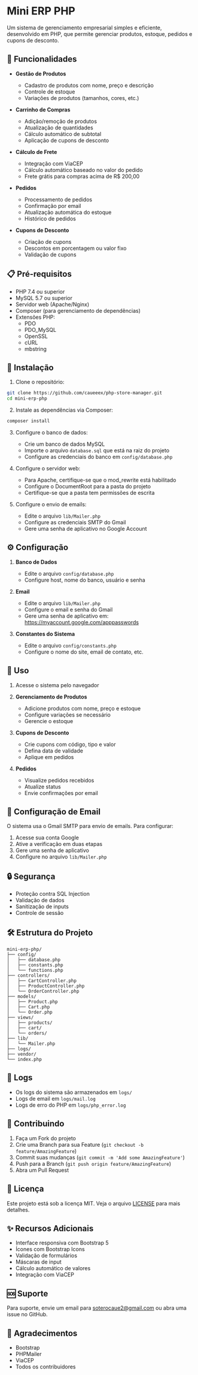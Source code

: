 # Mini ERP PHP

Um sistema de gerenciamento empresarial simples e eficiente, desenvolvido em PHP, que permite gerenciar produtos, estoque, pedidos e cupons de desconto.

## 🚀 Funcionalidades

- **Gestão de Produtos**
  - Cadastro de produtos com nome, preço e descrição
  - Controle de estoque
  - Variações de produtos (tamanhos, cores, etc.)

- **Carrinho de Compras**
  - Adição/remoção de produtos
  - Atualização de quantidades
  - Cálculo automático de subtotal
  - Aplicação de cupons de desconto

- **Cálculo de Frete**
  - Integração com ViaCEP
  - Cálculo automático baseado no valor do pedido
  - Frete grátis para compras acima de R$ 200,00

- **Pedidos**
  - Processamento de pedidos
  - Confirmação por email
  - Atualização automática do estoque
  - Histórico de pedidos

- **Cupons de Desconto**
  - Criação de cupons
  - Descontos em porcentagem ou valor fixo
  - Validação de cupons

## 📋 Pré-requisitos

- PHP 7.4 ou superior
- MySQL 5.7 ou superior
- Servidor web (Apache/Nginx)
- Composer (para gerenciamento de dependências)
- Extensões PHP:
  - PDO
  - PDO_MySQL
  - OpenSSL
  - cURL
  - mbstring

## 🔧 Instalação

1. Clone o repositório:
```bash
git clone https://github.com/caueeex/php-store-manager.git
cd mini-erp-php
```

2. Instale as dependências via Composer:
```bash
composer install
```

3. Configure o banco de dados:
   - Crie um banco de dados MySQL
   - Importe o arquivo `database.sql` que está na raiz do projeto
   - Configure as credenciais do banco em `config/database.php`

4. Configure o servidor web:
   - Para Apache, certifique-se que o mod_rewrite está habilitado
   - Configure o DocumentRoot para a pasta do projeto
   - Certifique-se que a pasta tem permissões de escrita

5. Configure o envio de emails:
   - Edite o arquivo `lib/Mailer.php`
   - Configure as credenciais SMTP do Gmail
   - Gere uma senha de aplicativo no Google Account

## ⚙️ Configuração

1. **Banco de Dados**
   - Edite o arquivo `config/database.php`
   - Configure host, nome do banco, usuário e senha

2. **Email**
   - Edite o arquivo `lib/Mailer.php`
   - Configure o email e senha do Gmail
   - Gere uma senha de aplicativo em: https://myaccount.google.com/apppasswords

3. **Constantes do Sistema**
   - Edite o arquivo `config/constants.php`
   - Configure o nome do site, email de contato, etc.

## 🚀 Uso

1. Acesse o sistema pelo navegador
   
2. **Gerenciamento de Produtos**
   - Adicione produtos com nome, preço e estoque
   - Configure variações se necessário
   - Gerencie o estoque

3. **Cupons de Desconto**
   - Crie cupons com código, tipo e valor
   - Defina data de validade
   - Aplique em pedidos

4. **Pedidos**
   - Visualize pedidos recebidos
   - Atualize status
   - Envie confirmações por email

## 📧 Configuração de Email

O sistema usa o Gmail SMTP para envio de emails. Para configurar:

1. Acesse sua conta Google
2. Ative a verificação em duas etapas
3. Gere uma senha de aplicativo
4. Configure no arquivo `lib/Mailer.php`

## 🔒 Segurança

- Proteção contra SQL Injection
- Validação de dados
- Sanitização de inputs
- Controle de sessão

## 🛠️ Estrutura do Projeto

```
mini-erp-php/
├── config/
│   ├── database.php
│   ├── constants.php
│   └── functions.php
├── controllers/
│   ├── CartController.php
│   ├── ProductController.php
│   └── OrderController.php
├── models/
│   ├── Product.php
│   ├── Cart.php
│   └── Order.php
├── views/
│   ├── products/
│   ├── cart/
│   └── orders/
├── lib/
│   └── Mailer.php
├── logs/
├── vendor/
└── index.php
```

## 📝 Logs

- Os logs do sistema são armazenados em `logs/`
- Logs de email em `logs/mail.log`
- Logs de erro do PHP em `logs/php_error.log`

## 🤝 Contribuindo

1. Faça um Fork do projeto
2. Crie uma Branch para sua Feature (`git checkout -b feature/AmazingFeature`)
3. Commit suas mudanças (`git commit -m 'Add some AmazingFeature'`)
4. Push para a Branch (`git push origin feature/AmazingFeature`)
5. Abra um Pull Request

## 📄 Licença

Este projeto está sob a licença MIT. Veja o arquivo [LICENSE](LICENSE) para mais detalhes.

## ✨ Recursos Adicionais

- Interface responsiva com Bootstrap 5
- Ícones com Bootstrap Icons
- Validação de formulários
- Máscaras de input
- Cálculo automático de valores
- Integração com ViaCEP

## 🆘 Suporte

Para suporte, envie um email para soterocaue2@gmail.com ou abra uma issue no GitHub.

## 🙏 Agradecimentos

- Bootstrap
- PHPMailer
- ViaCEP
- Todos os contribuidores
